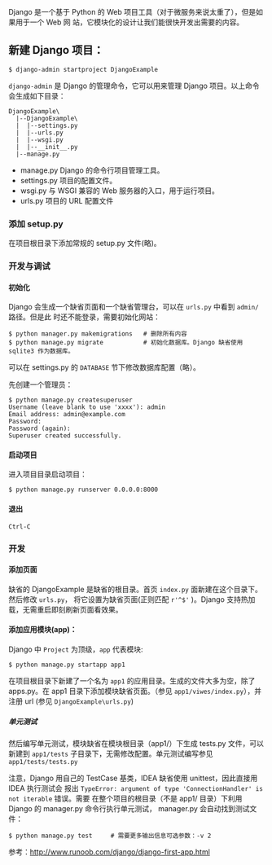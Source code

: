 Django 是一个基于 Python 的 Web 项目工具（对于微服务来说太重了），但是如果用于一个 Web 网
站，它模块化的设计让我们能很快开发出需要的内容。


## 新建 Django 项目：

```
$ django-admin startproject DjangoExample
```

`django-admin` 是 Django 的管理命令，它可以用来管理 Django 项目。以上命令会生成如下目录：

```
DjangoExample\
  |--DjangoExample\
  |  |--settings.py
  |  |--urls.py
  |  |--wsgi.py
  |  |--__init__.py
  |--manage.py
```

* manage.py    Django 的命令行项目管理工具。
* settings.py  项目的配置文件。
* wsgi.py      与 WSGI 兼容的 Web 服务器的入口，用于运行项目。
* urls.py      项目的 URL 配置文件

### 添加 setup.py

在项目根目录下添加常规的 setup.py 文件(略)。

### 开发与调试

#### 初始化

Django 会生成一个缺省页面和一个缺省管理台，可以在 `urls.py` 中看到 `admin/` 路径。但是此
时还不能登录，需要初始化网站：

```
$ python manager.py makemigrations   # 删除所有内容
$ python manage.py migrate           # 初始化数据库。Django 缺省使用 sqlite3 作为数据库。
```

可以在 settings.py 的 `DATABASE` 节下修改数据库配置（略）。

先创建一个管理员：

```
$ python manage.py createsuperuser
Username (leave blank to use 'xxxx'): admin
Email address: admin@example.com
Password:
Password (again):
Superuser created successfully.
```

#### 启动项目

进入项目目录启动项目：

```
$ python manage.py runserver 0.0.0.0:8000
```

#### 退出

`Ctrl-C`

### 开发

#### 添加页面

缺省的 DjangoExample 是缺省的根目录。首页 `index.py` 面新建在这个目录下。然后修改 `urls.py`，
将它设置为缺省页面(正则匹配 `r'^$'` )。Django 支持热加载，无需重启即刻刷新页面看效果。

#### 添加应用模块(app)：

Django 中 `Project` 为顶级，`app` 代表模块:

```
$ python manage.py startapp app1
```

在项目根目录下新建了一个名为 `app1` 的应用目录。生成的文件大多为空，除了 apps.py。在 app1 
目录下添加模块缺省页面。（参见 `app1/viwes/index.py`），并注册 url (参见 `DjangoExample\urls.py`)

##### 单元测试

然后编写单元测试，模块缺省在模块根目录（app1/）下生成 tests.py 文件，可以新建到 `app1/tests`
子目录下，无需修改配置。单元测试编写参见 `app1/tests/tests.py`

注意，Django 用自己的 TestCase 基类，IDEA 缺省使用 unittest，因此直接用 IDEA 执行测试会
报出 `TypeError: argument of type 'ConnectionHandler' is not iterable` 错误。需要
在整个项目的根目录（不是 app1/ 目录）下利用 Django 的 manager.py 命令行执行单元测试，
manager.py 会自动找到测试文件：

```
$ python manage.py test     # 需要更多输出信息可选参数：-v 2
```

参考：http://www.runoob.com/django/django-first-app.html
